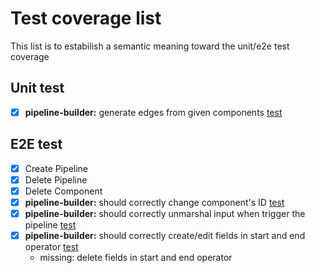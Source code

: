 # Test coverage list

This list is to estabilish a semantic meaning toward the unit/e2e test coverage

## Unit test

- [x] **pipeline-builder:** generate edges from given components [test](../packages/toolkit/src/view/pipeline-builder/lib/composeEdgesFromComponents.test.ts)

## E2E test

- [x] Create Pipeline
- [x] Delete Pipeline
- [x] Delete Component
- [x] **pipeline-builder:** should correctly change component's ID [test](../apps/console/integration-test/tests/should-change-component-id.test.ts)
- [x] **pipeline-builder:** should correctly unmarshal input when trigger the pipeline [test](../apps/console/integration-test/tests/should-unmarshal.test.ts)
- [x] **pipeline-builder:** should correctly create/edit fields in start and end operator [test](../apps/console/integration-test/tests/should-edit-create-start-end-field.test.ts)
  - missing: delete fields in start and end operator
